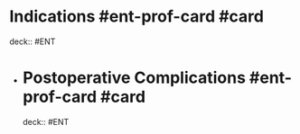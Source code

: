 # Indications  #ent-prof-card #card 
deck:: #ENT
- # Postoperative Complications  #ent-prof-card #card 
  deck:: #ENT